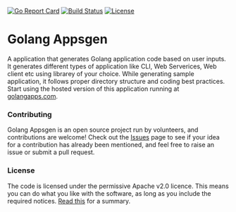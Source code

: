 [![Go Report Card](https://goreportcard.com/badge/gojp/goreportcard)](https://goreportcard.com/report/gojp/goreportcard) [![Build Status](https://travis-ci.org/gojp/goreportcard.svg?branch=master)](https://travis-ci.org/gojp/goreportcard) [![License](https://img.shields.io/badge/License-Apache%202.0-blue.svg)](https://github.com/gojp/goreportcard/blob/master/LICENSE)

# Golang Appsgen

A application that generates Golang application code based on user inputs. It generates different types of application like CLI, Web Serverices, Web client etc using librarey of your choice. While generating sample application, it follows proper directory structure and coding best practices. Start using the hosted version of this application running at [golangapps.com](https://golangapps.com).


### Contributing

Golang Appsgen is an open source project run by volunteers, and contributions are welcome! Check out the [Issues](https://github.com/gophers-prop/go-app-initializr/issues) page to see if your idea for a contribution has already been mentioned, and feel free to raise an issue or submit a pull request.


### License

The code is licensed under the permissive Apache v2.0 licence. This means you can do what you like with the software, as long as you include the required notices. [Read this](https://tldrlegal.com/license/apache-license-2.0-(apache-2.0)) for a summary.
